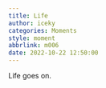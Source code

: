 ```yaml
---
title: Life
author: iceky
categories: Moments
style: moment
abbrlink: m006
date: 2022-10-22 12:50:00
---
```

Life goes on.
